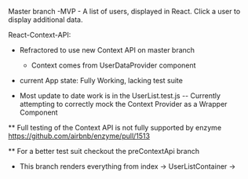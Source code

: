 Master branch -MVP - A list of users, displayed in React. Click a user to display additional data.

React-Context-API:

* Refractored to use new Context API on master branch
  - Context comes from UserDataProvider component
  
* current App state: Fully Working, lacking test suite
 - Most update to date work is in the UserList.test.js
  -- Currently attempting to correctly mock the Context Provider as a Wrapper Component

** Full testing of the Context API is not fully supported by enzyme
https://github.com/airbnb/enzyme/pull/1513

** For a better test suit checkout the preContextApi branch
  - This branch renders everything from index -> UserListContainer ->

